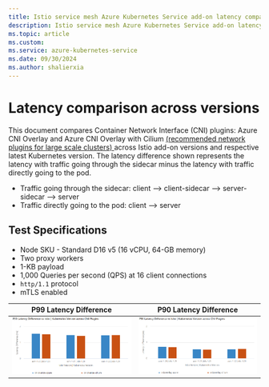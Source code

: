```yaml
---
title: Istio service mesh Azure Kubernetes Service add-on latency comparison
description: Istio service mesh Azure Kubernetes Service add-on latency compared across addon versions
ms.topic: article
ms.custom:
ms.service: azure-kubernetes-service
ms.date: 09/30/2024
ms.author: shalierxia
---
```


# Latency comparison across versions
This document compares Container Network Interface (CNI) plugins: Azure CNI Overlay and Azure CNI Overlay with Cilium [ (recommended network plugins for large scale clusters) ](/azure/aks/azure-cni-overlay?tabs=kubectl#choosing-a-network-model-to-use) across Istio add-on versions and respective latest Kubernetes version. The latency difference shown represents the latency with traffic going through the sidecar minus the latency with traffic directly going to the pod.
- Traffic going through the sidecar: client --> client-sidecar --> server-sidecar --> server
- Traffic directly going to the pod: client --> server

## Test Specifications
- Node SKU - Standard D16 v5 (16 vCPU, 64-GB memory)
- Two proxy workers
- 1-KB payload
- 1,000 Queries per second (QPS) at 16 client connections
- `http/1.1` protocol 
- mTLS enabled

| P99 Latency Difference | P90 Latency Difference |
|:-------------------------:|:-------------------------:|
[ ![Diagram that compares P99 Latency Difference vs Istio \| Kubernetes Version across CNI Plugins.](./media/aks-istio-addon/latency-comparison/p99.png) ](./media/aks-istio-addon/latency-comparison/p99.png#lightbox) |  [ ![Diagram that compares P90 Latency Difference vs Istio \| Kubernetes Version across CNI Plugins.](./media/aks-istio-addon/latency-comparison/p90.png) ](./media/aks-istio-addon/latency-comparison/p90.png#lightbox)
